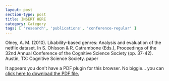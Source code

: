 ```yaml
---
layout: post
section-type: post
title: INSERT HERE
category: Category
tags: [ 'research', 'publications', 'conference-regular' ]
---
```

Olney, A. M. (2010). Likability-based genres: Analysis and evaluation of the netflix dataset. In S. Ohlsson & R. Catrambone (Eds.), Proceedings of the 32nd Annual Conference of the Cognitive Science Society (pp. 37-42). Austin, TX: Cognitive Science Society. paper

<object data="https://umdrive.memphis.edu/aolney/public/publications/INSERTHERE" type="application/pdf" width="100%" height="600px">
 
  <p>It appears you don't have a PDF plugin for this browser.
  No biggie... you can <a href="https://umdrive.memphis.edu/aolney/public/publications/INSERTHERE">click here to
  download the PDF file.</a></p>
  
</object>

